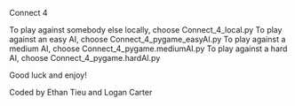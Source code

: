 Connect 4

To play against somebody else locally, choose Connect_4_local.py
To play against an easy AI, choose Connect_4_pygame_easyAI.py
To play against a medium AI, choose Connect_4_pygame.mediumAI.py
To play against a hard AI, choose Connect_4_pygame.hardAI.py

Good luck and enjoy!

Coded by Ethan Tieu and Logan Carter
